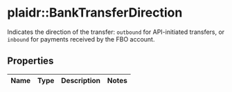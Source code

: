 # plaidr::BankTransferDirection

Indicates the direction of the transfer: `outbound` for API-initiated transfers, or `inbound` for payments received by the FBO account.

## Properties
Name | Type | Description | Notes
------------ | ------------- | ------------- | -------------


